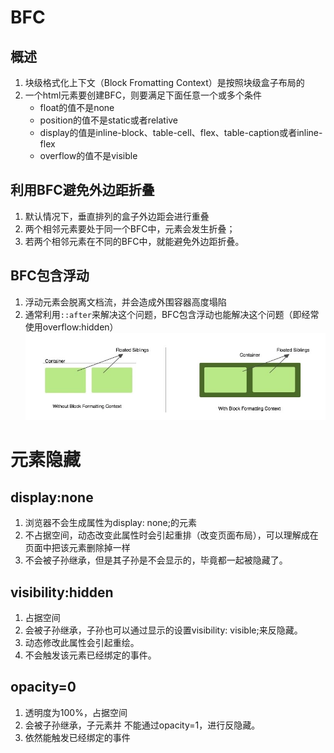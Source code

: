 # BFC

## 概述

1. 块级格式化上下文（Block Fromatting Context）是按照块级盒子布局的
2. 一个html元素要创建BFC，则要满足下面任意一个或多个条件
	- float的值不是none
	- position的值不是static或者relative
	- display的值是inline-block、table-cell、flex、table-caption或者inline-flex
	- overflow的值不是visible

## 利用BFC避免外边距折叠

1. 默认情况下，垂直排列的盒子外边距会进行重叠
2. 两个相邻元素要处于同一个BFC中，元素会发生折叠；
3. 若两个相邻元素在不同的BFC中，就能避免外边距折叠。

## BFC包含浮动

1. 浮动元素会脱离文档流，并会造成外围容器高度塌陷
2. 通常利用`::after`来解决这个问题，BFC包含浮动也能解决这个问题（即经常使用overflow:hidden）
  ![1546582718394](README.assets/1546582718394.png)





# 元素隐藏

## display:none

1. 浏览器不会生成属性为display: none;的元素
2. 不占据空间，动态改变此属性时会引起重排（改变页面布局），可以理解成在页面中把该元素删除掉一样 
3. 不会被子孙继承，但是其子孙是不会显示的，毕竟都一起被隐藏了。  

## visibility:hidden

1. 占据空间
2. 会被子孙继承，子孙也可以通过显示的设置visibility: visible;来反隐藏。  
3. 动态修改此属性会引起重绘。  
4. 不会触发该元素已经绑定的事件。 

## opacity=0

1. 透明度为100%，占据空间
2. 会被子孙继承，子元素并 不能通过opacity=1，进行反隐藏。
3. 依然能触发已经绑定的事件 